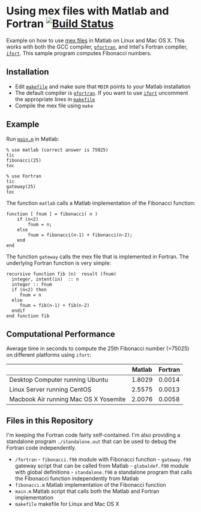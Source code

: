 # Using mex files with Matlab and Fortran [![Build Status](https://travis-ci.org/jtilly/mex.svg?branch=master)](https://travis-ci.org/jtilly/mex)

Example on how to use [mex files](http://www.mathworks.com/help/matlab/matlab_external/introducing-mex-files.html) in Matlab on Linux and Mac OS X. This works with both the GCC compiler, [`gfortran`](https://gcc.gnu.org/wiki/GFortran), and Intel's Fortran compiler, [`ifort`](https://software.intel.com/en-us/fortran-compilers). This sample program computes Fibonacci numbers. 

## Installation

 * Edit [`makefile`](https://github.com/jtilly/mex/blob/master/makefile) and make sure that `MDIR` points to your Matlab installation
 * The default compiler is [`gfortran`](https://gcc.gnu.org/wiki/GFortran). If you want to use [`ifort`](https://software.intel.com/en-us/fortran-compilers) uncomment the appropriate lines in [`makefile`](https://github.com/jtilly/mex/blob/master/makefile)
 * Compile the mex file using `make`
 
## Example 

Run [`main.m`](https://github.com/jtilly/mex/blob/master/main.m) in Matlab:
 
```{matlab}
% use matlab (correct answer is 75025)
tic
fibonacci(25)
toc

% use Fortran
tic
gateway(25)
toc
```

The function `matlab` calls a Matlab implementation of the Fibonacci function:
```{matlab}
function [ fnum ] = fibonacci( n )
    if (n<2)
        fnum = n;
    else
        fnum = fibonacci(n-1) + fibonacci(n-2);
    end
end
```

The function `gateway` calls the mex file that is implemented in Fortran. The underlying Fortran function is very simple:
```{FORTRAN}
recursive function fib (n)  result (fnum) 
  integer, intent(in)  :: n
  integer :: fnum
  if (n<2) then 
     fnum = n
  else
     fnum = fib(n-1) + fib(n-2)
  endif
end function fib
```

## Computational Performance

Average time in seconds to compute the 25th Fibonacci number (=75025) on different platforms using `ifort`:

|  | Matlab | Fortran |
|-----------------------------------|--------|--------|
|Desktop Computer running Ubuntu       | 1.8029 | 0.0014 |
|Linux Server running CentOS           | 2.5575 | 0.0013 | 
|Macbook Air running Mac OS X Yosemite | 2.0076 | 0.0058 |


## Files in this Repository

I'm keeping the Fortran code fairly self-contained. I'm also providing a standalone program `./standalone.out` that can be used to debug the Fortran code independently. 

 * `/fortran` 
       - `fibonacci.f90` module with Fibonacci function
       - `gateway.f90` gateway script that can be called from Matlab
       - `globaldef.f90` module with global definitions
       - `standalone.f90` a standalone program that calls the Fibonacci function independently from Matlab 
 * `fibonacci.m` Matlab implementation of the Fibonacci function
 * `main.m` Matlab script that calls both the Matlab and Fortran implementation
 * `makefile` makefile for Linux and Mac OS X
